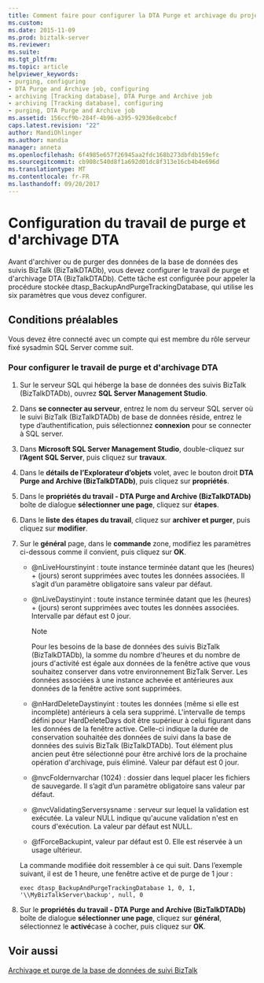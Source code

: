 ```yaml
---
title: Comment faire pour configurer la DTA Purge et archivage du projet | Documents Microsoft
ms.custom: 
ms.date: 2015-11-09
ms.prod: biztalk-server
ms.reviewer: 
ms.suite: 
ms.tgt_pltfrm: 
ms.topic: article
helpviewer_keywords:
- purging, configuring
- DTA Purge and Archive job, configuring
- archiving [Tracking database], DTA Purge and Archive job
- archiving [Tracking database], configuring
- purging, DTA Purge and Archive job
ms.assetid: 156ccf9b-284f-4b96-a395-92936e8cebcf
caps.latest.revision: "22"
author: MandiOhlinger
ms.author: mandia
manager: anneta
ms.openlocfilehash: 6f4985e657f26945aa2fdc168b273dbfdb159efc
ms.sourcegitcommit: cb908c540d8f1a692d01dc8f313e16cb4b4e696d
ms.translationtype: MT
ms.contentlocale: fr-FR
ms.lasthandoff: 09/20/2017
---
```

# <a name="how-to-configure-the-dta-purge-and-archive-job"></a>Configuration du travail de purge et d'archivage DTA
Avant d'archiver ou de purger des données de la base de données des suivis BizTalk (BizTalkDTADb), vous devez configurer le travail de purge et d'archivage DTA (BizTalkDTADb). Cette tâche est configurée pour appeler la procédure stockée dtasp_BackupAndPurgeTrackingDatabase, qui utilise les six paramètres que vous devez configurer.  
  
## <a name="prerequisites"></a>Conditions préalables  
 Vous devez être connecté avec un compte qui est membre du rôle serveur fixé sysadmin SQL Server comme suit.  
  
### <a name="to-configure-the-dta-purge-and-archive-job"></a>Pour configurer le travail de purge et d'archivage DTA  
  
1.  Sur le serveur SQL qui héberge la base de données des suivis BizTalk (BizTalkDTADb), ouvrez **SQL Server Management Studio**.  
  
2.  Dans **se connecter au serveur**, entrez le nom du serveur SQL server où le suivi BizTalk (BizTalkDTADb) de base de données réside, entrez le type d’authentification, puis sélectionnez **connexion** pour se connecter à SQL server.  
  
3.  Dans **Microsoft SQL Server Management Studio**, double-cliquez sur **l’Agent SQL Server**, puis cliquez sur **travaux**.  
  
4.  Dans le **détails de l’Explorateur d’objets** volet, avec le bouton droit **DTA Purge and Archive (BizTalkDTADb)**, puis cliquez sur **propriétés**.  
  
5.  Dans le **propriétés du travail - DTA Purge and Archive (BizTalkDTADb)** boîte de dialogue **sélectionner une page**, cliquez sur **étapes**.  
  
6.  Dans le **liste des étapes du travail**, cliquez sur **archiver et purger**, puis cliquez sur **modifier**.  
  
7.  Sur le **général** page, dans le **commande** zone, modifiez les paramètres ci-dessous comme il convient, puis cliquez sur **OK**.  
  
    -   @nLiveHourstinyint : toute instance terminée datant que les (heures) + (jours) seront supprimées avec toutes les données associées. Il s’agit d’un paramètre obligatoire sans valeur par défaut.  
  
    -   @nLiveDaystinyint : toute instance terminée datant que les (heures) + (jours) seront supprimées avec toutes les données associées. Intervalle par défaut est 0 jour.  
  
        > [!NOTE]
        >  Pour les besoins de la base de données des suivis BizTalk (BizTalkDTADb), la somme du nombre d'heures et du nombre de jours d'activité est égale aux données de la fenêtre active que vous souhaitez conserver dans votre environnement BizTalk Server. Les données associées à une instance achevée et antérieures aux données de la fenêtre active sont supprimées.  
  
    -   @nHardDeleteDaystinyint : toutes les données (même si elle est incomplète) antérieurs à cela sera supprimé. L'intervalle de temps défini pour HardDeleteDays doit être supérieur à celui figurant dans les données de la fenêtre active. Celle-ci indique la durée de conservation souhaitée des données de suivi dans la base de données des suivis BizTalk (BizTalkDTADb). Tout élément plus ancien peut être sélectionné pour être archivé lors de la prochaine opération d'archivage, puis éliminé. Valeur par défaut est 0 jour.  
  
    -   @nvcFoldernvarchar (1024) : dossier dans lequel placer les fichiers de sauvegarde. Il s’agit d’un paramètre obligatoire sans valeur par défaut.  
  
    -   @nvcValidatingServersysname : serveur sur lequel la validation est exécutée. La valeur NULL indique qu'aucune validation n'est en cours d'exécution. La valeur par défaut est NULL.  
  
    -   @fForceBackupint, valeur par défaut est 0. Elle est réservée à un usage ultérieur.  
  
     La commande modifiée doit ressembler à ce qui suit. Dans l’exemple suivant, il est de 1 heure, une fenêtre active et de purge de 1 jour :  
  
    ```  
    exec dtasp_BackupAndPurgeTrackingDatabase 1, 0, 1, '\\MyBizTalkServer\backup', null, 0  
    ```  
  
8.  Sur le **propriétés du travail - DTA Purge and Archive (BizTalkDTADb)** boîte de dialogue **sélectionner une page**, cliquez sur **général**, sélectionnez le **activé**case à cocher, puis cliquez sur **OK**.  
  
## <a name="see-also"></a>Voir aussi  
 [Archivage et purge de la base de données de suivi BizTalk](../core/archiving-and-purging-the-biztalk-tracking-database.md)